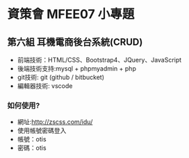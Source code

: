 # 資策會 MFEE07 小專題
## 第六組 耳機電商後台系統(CRUD)
- 前端技術：HTML/CSS、Bootstrap4、JQuery、JavaScript
- 後端技術支持:mysql + phpmyadmin + php 
- git技術: git (github / bitbucket)
- 編輯器技術: vscode
### 如何使用? ###
- 網址:http://zscss.com/idu/
- 使用帳號密碼登入
- 帳號：otis
- 密碼：otis
